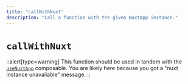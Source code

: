 ```yaml
---
title: "callWithNuxt"
description: "Call a function with the given NuxtApp instance."
---
```

# `callWithNuxt`

::alert[type=warning]
  This function should be used in tandem with the [`useNuxtApp`](../1.composables/use-nuxt-app.md) composable. You are likely here because you got a "nuxt instance unavailable" message.
::


